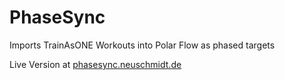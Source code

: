 # PhaseSync
Imports TrainAsONE Workouts into Polar Flow as phased targets

Live Version at [phasesync.neuschmidt.de](https://phasesync.neuschmidt.de)
